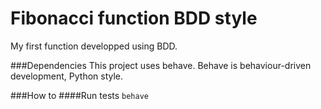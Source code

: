 # Fibonacci function BDD style
My first function developped using BDD.

###Dependencies
This project uses behave.
Behave is behaviour-driven development, Python style.


###How to
####Run tests
`behave`

